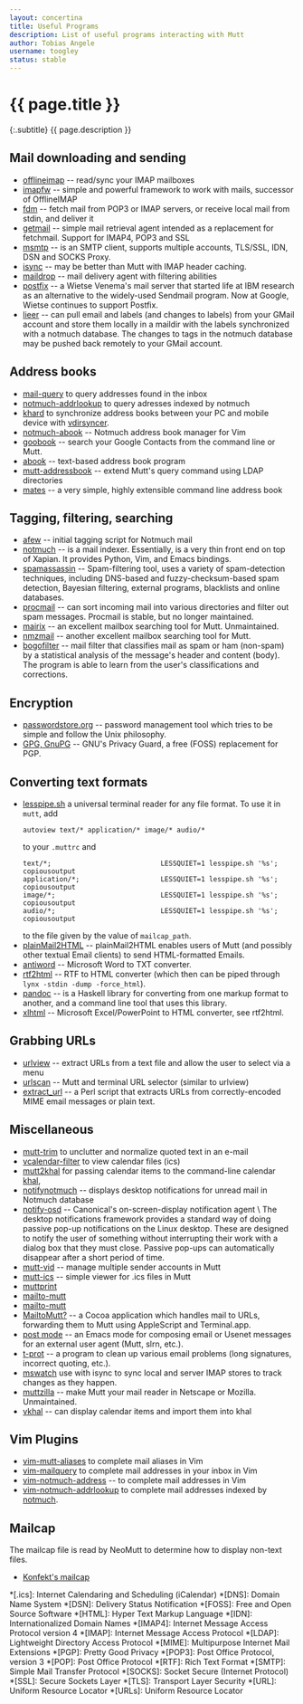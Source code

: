 ```yaml
---
layout: concertina
title: Useful Programs
description: List of useful programs interacting with Mutt
author: Tobias Angele
username: toogley
status: stable
---
```


# {{ page.title }}

{:.subtitle}
{{ page.description }}

## Mail downloading and sending

* [offlineimap](https://github.com/OfflineIMAP/offlineimap) -- read/sync your
  IMAP mailboxes
* [imapfw](https://github.com/OfflineIMAP/imapfw) -- simple and powerful
  framework to work with mails, successor of OfflineIMAP
* [fdm](https://github.com/nicm/fdm) -- fetch mail from POP3 or IMAP servers,
  or receive local mail from stdin, and deliver it
* [getmail](http://pyropus.ca/software/getmail/) -- simple mail retrieval agent
  intended as a replacement for fetchmail. Support for IMAP4, POP3 and SSL
* [msmtp](http://msmtp.sourceforge.net/) -- is an SMTP client, supports
  multiple accounts, TLS/SSL, IDN, DSN and SOCKS Proxy.
* [isync](http://isync.sourceforge.net/) -- may be better than Mutt with IMAP
  header caching.
* [maildrop](http://www.courier-mta.org/maildrop/) -- mail delivery agent with
  filtering abilities
* [postfix](http://www.postfix.org/) -- a Wietse Venema's mail server that
  started life at IBM research as an alternative to the widely-used Sendmail
  program. Now at Google, Wietse continues to support Postfix.
* [lieer](https://github.com/gauteh/lieer) -- can pull email and labels
  (and changes to labels) from your GMail account and store them locally
  in a maildir with the labels synchronized with a notmuch database.
  The changes to tags in the notmuch database may be pushed back remotely
  to your GMail account.

## Address books

* [mail-query](https://github.com/pbrisbin/mail-query) to query addresses found
  in the inbox
* [notmuch-addrlookup](https://github.com/aperezdc/notmuch-addrlookup-c) to query adresses
  indexed by notmuch
* [khard](https://github.com/scheibler/khard) to synchronize address books
  between your PC and mobile device with
  [vdirsyncer](https://github.com/untitaker/vdirsyncer).
* [notmuch-abook](https://github.com/guyzmo/notmuch-abook) -- Notmuch address
  book manager for Vim
* [goobook](https://pypi.python.org/pypi/goobook/1.9) -- search your Google
  Contacts from the command line or Mutt.
* [abook](http://abook.sourceforge.net/) -- text-based address book program
* [mutt-addressbook](https://pypi.python.org/pypi/mutt-addressbook) -- extend
  Mutt's query command using LDAP directories
* [mates](https://github.com/pimutils/mates.rs) -- a very simple, highly
  extensible command line address book

## Tagging, filtering, searching

* [afew](https://github.com/afewmail/afew) -- initial tagging script for
  Notmuch mail
* [notmuch](https://notmuchmail.org/) -- is a mail indexer. Essentially, is
  a very thin front end on top of Xapian. It provides Python, Vim, and Emacs
  bindings.
* [spamassassin](https://spamassassin.apache.org/) -- Spam-filtering tool, uses
  a variety of spam-detection techniques, including DNS-based and
  fuzzy-checksum-based spam detection, Bayesian filtering, external programs,
  blacklists and online databases.
* [procmail](https://wiki.archlinux.org/index.php/Procmail) -- can sort
  incoming mail into various directories and filter out spam messages. Procmail
  is stable, but no longer maintained.
* [mairix](http://www.rpcurnow.force9.co.uk/mairix/) -- an excellent mailbox
  searching tool for Mutt. Unmaintained.
* [nmzmail](http://flpsed.org/nmzmail.html) -- another excellent mailbox
  searching tool for Mutt.
* [bogofilter](http://bogofilter.sourceforge.net/) -- mail filter that
  classifies mail as spam or ham (non-spam) by a statistical analysis of the
  message's header and content (body). The program is able to learn from the
  user's classifications and corrections.

## Encryption

* [passwordstore.org](https://www.passwordstore.org/) -- password management
  tool which tries to be simple and follow the Unix philosophy.
* [GPG, GnuPG](https://www.gnupg.org/) -- GNU's Privacy Guard, a free (FOSS)
  replacement for PGP.

## Converting text formats

* [lesspipe.sh](https://github.com/wofr06/lesspipe) a universal terminal reader for any
  file format. To use it in `mutt`, add
  ```
  autoview text/* application/* image/* audio/*
  ```
  to your `.muttrc` and
  ```
  text/*;                           LESSQUIET=1 lesspipe.sh '%s'; copiousoutput
  application/*;                    LESSQUIET=1 lesspipe.sh '%s'; copiousoutput
  image/*;                          LESSQUIET=1 lesspipe.sh '%s'; copiousoutput
  audio/*;                          LESSQUIET=1 lesspipe.sh '%s'; copiousoutput
  ```
  to the file given by the value of `mailcap_path`.
* [plainMail2HTML](https://github.com/amitramon/plainMail2HTML) --
  plainMail2HTML enables users of Mutt (and possibly other textual Email clients)
  to send HTML-formatted Emails.
* [antiword](http://www.winfield.demon.nl/) -- Microsoft Word to TXT converter.
* [rtf2html](https://www.wagner.pp.ru/~vitus/software/catdoc/) -- RTF to HTML
  converter (which then can be piped through `lynx -stdin -dump -force_html`).
* [pandoc](https://pandoc.org/) -- is a Haskell library for converting from one
  markup format to another, and a command line tool that uses this library.
* [xlhtml](http://chicago.sourceforge.net/xlhtml/) -- Microsoft
  Excel/PowerPoint to HTML converter, see rtf2html.

## Grabbing URLs

* [urlview](https://github.com/sigpipe/urlview) -- extract URLs from a text
  file and allow the user to select via a menu
* [urlscan](https://github.com/firecat53/urlscan) -- Mutt and terminal URL
  selector (similar to urlview)
* [extract_url](https://www.memoryhole.net/~kyle/extract_url/) -- a Perl script
  that extracts URLs from correctly-encoded MIME email messages or plain text.

## Miscellaneous

* [mutt-trim](https://github.com/Konfekt/mutt-trim) to unclutter and normalize
  quoted text in an e-mail
* [vcalendar-filter](https://github.com/terabyte/mutt-filters/blob/master/vcalendar-filter)
  to view calendar files (ics)
* [mutt2khal](https://github.com/pimutils/khal/blob/master/misc/mutt2khal) for
  passing calendar items to the command-line calendar
  [khal](https://github.com/pimutils/khal),
* [notifynotmuch](https://github.com/kspi/notifymuch) -- displays desktop
  notifications for unread mail in Notmuch database
* [notify-osd](https://launchpad.net/notify-osd) -- Canonical's
  on-screen-display notification agent \\
  The desktop notifications framework provides a standard way of doing passive
  pop-up notifications on the Linux desktop. These are designed to notify the
  user of something without interrupting their work with a dialog box that they
  must close. Passive pop-ups can automatically disappear after a short period
  of time.
* [mutt-vid](https://github.com/protist/mutt-vid) -- manage multiple sender
  accounts in Mutt
* [mutt-ics](https://github.com/dmedvinsky/mutt-ics) -- simple viewer for .ics
  files in Mutt
* [muttprint](http://muttprint.sourceforge.net/)
* [mailto-mutt](https://dset0x.github.io/mailto-mutt.html)
* [mailto-mutt](https://github.com/pazz/scripts/blob/master/mailto-mutt)
* [MailtoMutt?](http://mailtomutt.sourceforge.net/) -- a Cocoa application
  which handles mail to URLs, forwarding them to Mutt using AppleScript and
  Terminal.app.
* [post mode](http://post-mode.sourceforge.net/) -- an Emacs mode for composing
  email or Usenet messages for an external user agent (Mutt, slrn, etc.).
* [t-prot](http://www.escape.de/users/tolot/mutt/) -- a program to clean up
  various email problems (long signatures, incorrect quoting, etc.).
* [mswatch](http://mswatch.sourceforge.net/) use with isync to sync local and
  server IMAP stores to track changes as they happen.
* [muttzilla](https://sourceforge.net/projects/muttzilla/) -- make Mutt your
  mail reader in Netscape or Mozilla. Unmaintained.
* [vkhal](https://github.com/nofeed/vkhal/) -- can display calendar items and
  import them into khal

## Vim Plugins

- [vim-mutt-aliases](https://github.com/Konfekt/vim-mutt-aliases/) to complete mail aliases in Vim
- [vim-mailquery](https://github.com/Konfekt/vim-mailquery) to complete mail addresses in your inbox in Vim
- [vim-notmuch-address](https://github.com/adborden/vim-notmuch-address) -- to complete mail addresses in Vim
- [vim-notmuch-addrlookup](https://github.com/Konfekt/vim-notmuch-addrlookup) to complete mail addresses indexed by [notmuch](https://notmuchmail.org).


## Mailcap

The mailcap file is read by NeoMutt to determine how to display non-text files.

- [Konfekt's mailcap](https://gist.github.com/Konfekt/9797372146e65a70a44c1e24a35ae0a2)

*[.ics]: Internet Calendaring and Scheduling (iCalendar)
*[DNS]: Domain Name System
*[DSN]: Delivery Status Notification
*[FOSS]: Free and Open Source Software
*[HTML]: Hyper Text Markup Language
*[IDN]: Internationalized Domain Names
*[IMAP4]: Internet Message Access Protocol version 4
*[IMAP]: Internet Message Access Protocol
*[LDAP]: Lightweight Directory Access Protocol
*[MIME]: Multipurpose Internet Mail Extensions
*[PGP]: Pretty Good Privacy
*[POP3]: Post Office Protocol, version 3
*[POP]: Post Office Protocol
*[RTF]: Rich Text Format
*[SMTP]: Simple Mail Transfer Protocol
*[SOCKS]: Socket Secure (Internet Protocol)
*[SSL]: Secure Sockets Layer
*[TLS]: Transport Layer Security
*[URL]: Uniform Resource Locator
*[URLs]: Uniform Resource Locator

